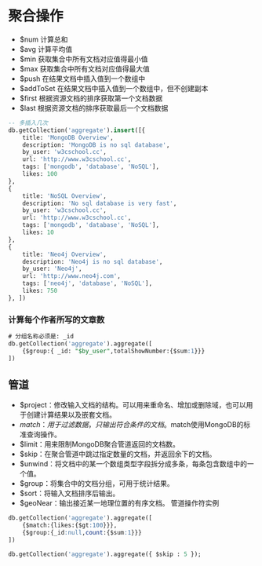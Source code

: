 # 聚合操作
- $num 计算总和
- $avg 计算平均值
- $min 获取集合中所有文档对应值得最小值
- $max 	获取集合中所有文档对应值得最大值
- $push 	在结果文档中插入值到一个数组中
- $addToSet 在结果文档中插入值到一个数组中，但不创建副本
- $first 根据资源文档的排序获取第一个文档数据
- $last 	根据资源文档的排序获取最后一个文档数据

```sql
-- 多插入几次
db.getCollection('aggregate').insert([{     
	title: 'MongoDB Overview',      
	description: 'MongoDB is no sql database',   
	by_user: 'w3cschool.cc',   
	url: 'http://www.w3cschool.cc',  
	tags: ['mongodb', 'database', 'NoSQL'],  
	likes: 100  
}, 
{ 
	title: 'NoSQL Overview',    
	description: 'No sql database is very fast',    
	by_user: 'w3cschool.cc',   
	url: 'http://www.w3cschool.cc',   
	tags: ['mongodb', 'database', 'NoSQL'],   
	likes: 10  
},  
{ 
	title: 'Neo4j Overview',  
	description: 'Neo4j is no sql database',   
	by_user: 'Neo4j',   
	url: 'http://www.neo4j.com',  
	tags: ['neo4j', 'database', 'NoSQL'],  
	likes: 750  
}, ])
```

### 计算每个作者所写的文章数

```sql
# 分组名称必须是: _id
db.getCollection('aggregate').aggregate([
    {$group:{ _id: "$by_user",totalShowNumber:{$sum:1}}}
])
```

## 管道
- $project：修改输入文档的结构。可以用来重命名、增加或删除域，也可以用于创建计算结果以及嵌套文档。
- $match：用于过滤数据，只输出符合条件的文档。$match使用MongoDB的标准查询操作。
- $limit：用来限制MongoDB聚合管道返回的文档数。
- $skip：在聚合管道中跳过指定数量的文档，并返回余下的文档。
- $unwind：将文档中的某一个数组类型字段拆分成多条，每条包含数组中的一个值。
- $group：将集合中的文档分组，可用于统计结果。
- $sort：将输入文档排序后输出。
- $geoNear：输出接近某一地理位置的有序文档。
管道操作符实例

```sql
db.getCollection('aggregate').aggregate([
	{$match:{likes:{$gt:100}}},
	{$group:{_id:null,count:{$sum:1}}}
])

db.getCollection('aggregate').aggregate({ $skip : 5 });
```